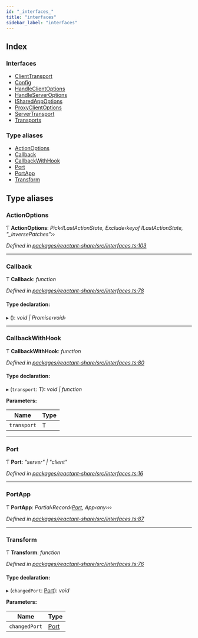```yaml
---
id: "_interfaces_"
title: "interfaces"
sidebar_label: "interfaces"
---
```


## Index

### Interfaces

* [ClientTransport](../interfaces/_interfaces_.clienttransport.md)
* [Config](../interfaces/_interfaces_.config.md)
* [HandleClientOptions](../interfaces/_interfaces_.handleclientoptions.md)
* [HandleServerOptions](../interfaces/_interfaces_.handleserveroptions.md)
* [ISharedAppOptions](../interfaces/_interfaces_.isharedappoptions.md)
* [ProxyClientOptions](../interfaces/_interfaces_.proxyclientoptions.md)
* [ServerTransport](../interfaces/_interfaces_.servertransport.md)
* [Transports](../interfaces/_interfaces_.transports.md)

### Type aliases

* [ActionOptions](_interfaces_.md#actionoptions)
* [Callback](_interfaces_.md#callback)
* [CallbackWithHook](_interfaces_.md#callbackwithhook)
* [Port](_interfaces_.md#port)
* [PortApp](_interfaces_.md#portapp)
* [Transform](_interfaces_.md#transform)

## Type aliases

###  ActionOptions

Ƭ **ActionOptions**: *Pick‹ILastActionState, Exclude‹keyof ILastActionState, "_inversePatches"››*

*Defined in [packages/reactant-share/src/interfaces.ts:103](https://github.com/unadlib/reactant/blob/a089af11/packages/reactant-share/src/interfaces.ts#L103)*

___

###  Callback

Ƭ **Callback**: *function*

*Defined in [packages/reactant-share/src/interfaces.ts:78](https://github.com/unadlib/reactant/blob/a089af11/packages/reactant-share/src/interfaces.ts#L78)*

#### Type declaration:

▸ (): *void | Promise‹void›*

___

###  CallbackWithHook

Ƭ **CallbackWithHook**: *function*

*Defined in [packages/reactant-share/src/interfaces.ts:80](https://github.com/unadlib/reactant/blob/a089af11/packages/reactant-share/src/interfaces.ts#L80)*

#### Type declaration:

▸ (`transport`: T): *void | function*

**Parameters:**

Name | Type |
------ | ------ |
`transport` | T |

___

###  Port

Ƭ **Port**: *"server" | "client"*

*Defined in [packages/reactant-share/src/interfaces.ts:16](https://github.com/unadlib/reactant/blob/a089af11/packages/reactant-share/src/interfaces.ts#L16)*

___

###  PortApp

Ƭ **PortApp**: *Partial‹Record‹[Port](_interfaces_.md#port), App‹any›››*

*Defined in [packages/reactant-share/src/interfaces.ts:87](https://github.com/unadlib/reactant/blob/a089af11/packages/reactant-share/src/interfaces.ts#L87)*

___

###  Transform

Ƭ **Transform**: *function*

*Defined in [packages/reactant-share/src/interfaces.ts:76](https://github.com/unadlib/reactant/blob/a089af11/packages/reactant-share/src/interfaces.ts#L76)*

#### Type declaration:

▸ (`changedPort`: [Port](_interfaces_.md#port)): *void*

**Parameters:**

Name | Type |
------ | ------ |
`changedPort` | [Port](_interfaces_.md#port) |
